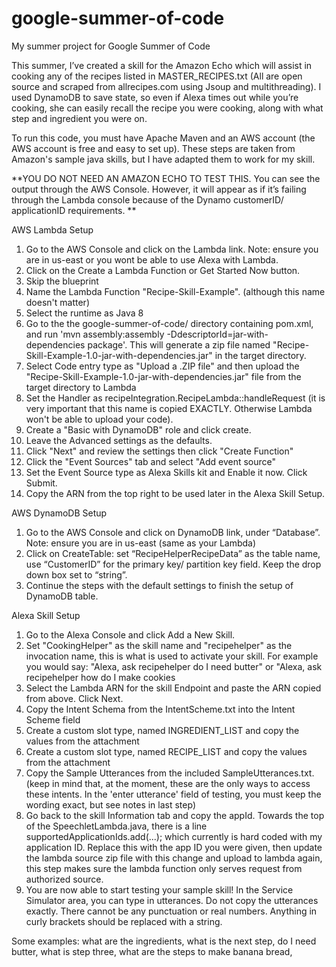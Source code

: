# google-summer-of-code
My summer project for Google Summer of Code

This summer, I’ve created a skill for the Amazon Echo which will assist in cooking any of the recipes listed in MASTER_RECIPES.txt (All are open source and scraped from allrecipes.com using Jsoup and multithreading). I used DynamoDB to save state, so even if Alexa times out while you’re cooking, she can easily recall the recipe you were cooking, along with what step and ingredient you were on. 

To run this code, you must have Apache Maven and an AWS account (the AWS account is free and easy to set up). These steps are taken from Amazon's sample java skills, but I have adapted them to work for my skill.

**YOU DO NOT NEED AN AMAZON ECHO TO TEST THIS. You can see the output through the AWS Console. However, it will appear as if it’s failing through the Lambda console because of the Dynamo customerID/ applicationID requirements. **

AWS Lambda Setup

1. Go to the AWS Console and click on the Lambda link. Note: ensure you are in us-east or you wont be able to use Alexa with Lambda.
2. Click on the Create a Lambda Function or Get Started Now button.
3. Skip the blueprint
4. Name the Lambda Function "Recipe-Skill-Example". (although this name doesn't matter)
5. Select the runtime as Java 8
6. Go to the the google-summer-of-code/ directory containing pom.xml, and run 'mvn assembly:assembly -DdescriptorId=jar-with-dependencies package'. This will generate a zip file named "Recipe-Skill-Example-1.0-jar-with-dependencies.jar" in the target directory.
7. Select Code entry type as "Upload a .ZIP file" and then upload the "Recipe-Skill-Example-1.0-jar-with-dependencies.jar" file from the target directory to Lambda
8. Set the Handler as recipeIntegration.RecipeLambda::handleRequest (it is very important that this name is copied EXACTLY. Otherwise Lambda won't be able to upload your code).
9. Create a "Basic with DynamoDB" role and click create.
10. Leave the Advanced settings as the defaults.
11. Click "Next" and review the settings then click "Create Function"
12. Click the "Event Sources" tab and select "Add event source"
13. Set the Event Source type as Alexa Skills kit and Enable it now. Click Submit.
14. Copy the ARN from the top right to be used later in the Alexa Skill Setup.


AWS DynamoDB Setup
1. Go to the AWS Console and click on DynamoDB link, under “Database”. Note: ensure you are in us-east (same as your Lambda)
2. Click on CreateTable: set “RecipeHelperRecipeData” as the table name, use “CustomerID” for the primary key/ partition key field. Keep the drop down box set to  “string”.
3. Continue the steps with the default settings to finish the setup of DynamoDB table.

Alexa Skill Setup

1. Go to the Alexa Console and click Add a New Skill.
2. Set "CookingHelper" as the skill name and "recipehelper" as the invocation name, this is what is used to activate your skill. For example you would say: "Alexa, ask recipehelper do I need butter" or "Alexa, ask recipehelper how do I make cookies
3. Select the Lambda ARN for the skill Endpoint and paste the ARN copied from above. Click Next.
4. Copy the Intent Schema from the IntentScheme.txt into the Intent Scheme field
5. Create a custom slot type, named INGREDIENT_LIST and copy the values from the attachment
6. Create a custom slot type, named RECIPE_LIST and copy the values from the attachment
7. Copy the Sample Utterances from the included SampleUtterances.txt. (keep in mind that, at the moment, these are the only ways to access these intents. In the 'enter utterance' field of testing, you must keep the wording exact, but see notes in last step)
8. Go back to the skill Information tab and copy the appId. Towards the top of the SpeechletLambda.java, there is a line supportedApplicationIds.add(...); which currently is hard coded with my application ID. Replace this with the app ID you were given, then update the lambda source zip file with this change and upload to lambda again, this step makes sure the lambda function only serves request from authorized source.
9. You are now able to start testing your sample skill! In the Service Simulator area, you can type in utterances. Do not copy the utterances exactly. There cannot be any punctuation or real numbers. Anything in curly brackets should be replaced with a string.

Some examples: 
        what are the ingredients,
	what is the next step,
        do I need butter,
        what is step three,
        what are the steps to make banana bread,
        

